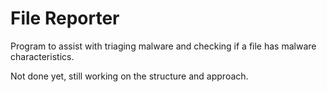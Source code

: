 # File Reporter

Program to assist with triaging malware and checking if a file has malware characteristics.

Not done yet, still working on the structure and approach.